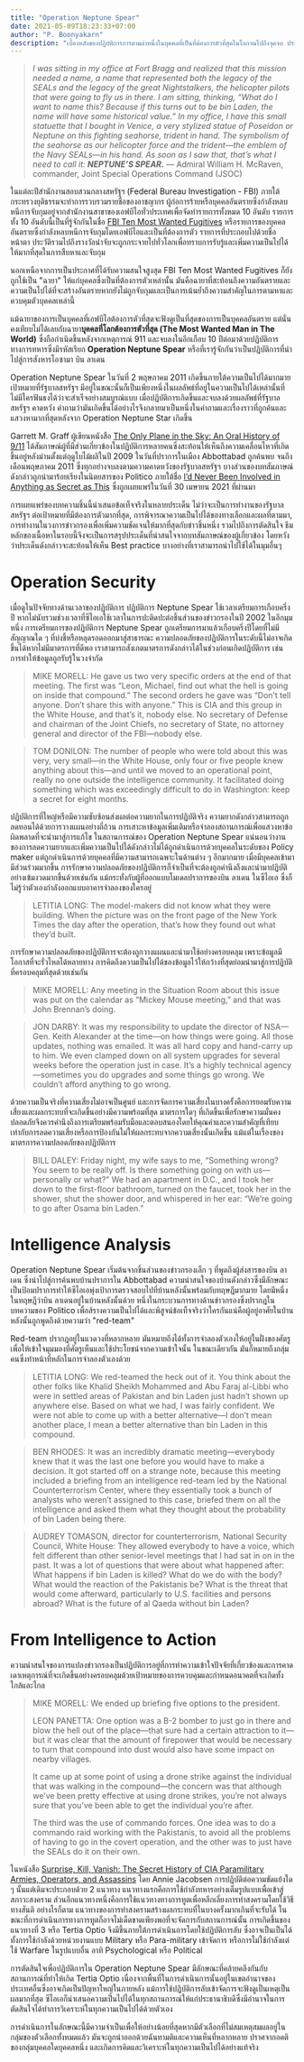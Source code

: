 ```yaml
---
title: "Operation Neptune Spear"
date: 2021-05-09T18:23:33+07:00
author: "P. Boonyakarn"
description: "เบื้องหลังของปฏิบัติการการตามล่าหนึ่งในบุคคลที่เป็นที่ต้องการตัวที่สุดในโลกจนไปถึงจุดจบ ประเด็นน่าสนใจเกี่ยวกับการเตรียมการซึ่งนำไปสู่ปฏิบัติการที่อ่อนไหวและอันตรายจากมุมของ National Security ไปจนถึง Cyber Security"
---
```


> *I was sitting in my office at Fort Bragg and realized that this mission needed a name, a name that represented both the legacy of the SEALs and the legacy of the great Nightstalkers, the helicopter pilots that were going to fly us in there. I am sitting, thinking, “What do I want to name this? Because if this turns out to be bin Laden, the name will have some historical value.” In my office, I have this small statuette that I bought in Venice, a very stylized statue of Poseidon or Neptune on this fighting seahorse, trident in hand. The symbolism of the seahorse as our helicopter force and the trident—the emblem of the Navy SEALs—in his hand. As soon as I saw that, that’s what I need to call it: **NEPTUNE’S SPEAR.*** — Admiral William H. McRaven, commander, Joint Special Operations Command (JSOC)

ในแต่ละปีสำนักงานสอบสวนกลางสหรัฐฯ (Federal Bureau Investigation - FBI) ภายใต้กระทรวงยุติธรรมจะทำการรวบรวมรายชื่อของอาชญากร ผู้ก่อการร้ายหรือบุคคลอันตรายซึ่งกำลังหลบหนีการจับกุมอยู่จากสำนักงานสาขาของเอฟบีไอทั่วประเทศเพื่อจัดทำรายการทั้งหมด 10 อันดับ รายการทั้ง 10 อันดับนี้เป็นที่รู้จักกันในชื่อ [FBI Ten Most Wanted Fugitives](https://www.fbi.gov/wanted/topten) หรือรายการของบุคคลอันตรายซึ่งกำลังหลบหนีการจับกุมโดยเอฟบีไอและเป็นที่ต้องการตัว รายการที่ประกอบไปด้วยชื่อ หน้าตา ประวัติรวมไปถึงรางวัลนำจับจะถูกกระจายไปทั่วโลกเพื่อทราบการรับรู้และเพิ่มความเป็นไปได้ให้มากที่สุดในการสืบหาและจับกุม

นอกเหนือจากการเป็นประกาศที่ได้รับความสนใจสูงสุด FBI Ten Most Wanted Fugitives ก็ยังถูกใช้เป็น "ฉายา" ให้แก่บุคคลซึ่งเป็นที่ต้องการตัวเหล่านั้น มันคือฉายาที่สะท้อนถึงความอันตรายและความเป็นไปได้ที่จะสร้างอันตรายหากยังไม่ถูกจับกุมและเป็นการเน้นย้ำถึงความสำคัญในการตามหาและควบคุมตัวบุคคลเหล่านี้

แม้ฉายาของการเป็นบุคคลที่เอฟบีไอต้องการตัวที่สุดจะฟังดูเป็นที่สุดของการเป็นบุคคลอันตราย แต่นั่นคงเทียบไม่ได้เลยกับฉายา**บุคคลที่โลกต้องการตัวที่สุด (The Most Wanted Man in The World)** ซึ่งถือกำเนิดขึ้นหลังจากเหตุการณ์ 911 และจบลงในอีกเกือบ 10 ปีต่อมาด้วยปฏิบัติการทางการทหารซึ่งมีรหัสเรียก **Operation Neptune Spear** หรือที่เรารู้จักกันว่าเป็นปฏิบัติการที่นำไปสู่การสังหารโอซามา บิน ลาเดน

Operation Neptune Spear ในวันที่ 2 พฤษภาคม 2011 เกิดขึ้นภายใต้ความเป็นไปได้มากมาย เป้าหมายที่รัฐบาลสหรัฐฯ มีอยู่ในขณะนั้นก็เป็นเพียงหนึ่งในผลลัพธ์ที่อยู่ในความเป็นไปได้เหล่านั้นที่ไม่มีใครฟันธงได้ว่าจะสำเร็จอย่างสมบูรณ์แบบ เมื่อปฏิบัติการเกิดขึ้นและจบลงด้วยผลลัพธ์ที่รัฐบาลสหรัฐฯ คาดหวัง คำถามว่ามันเกิดขึ้นได้อย่างไรจึงกลายมาเป็นหนึ่งในคำถามและเรื่องราวที่ถูกค้นและแสวงหามากที่สุดหลังจาก Operation Neptune Star เกิดขึ้น

Garrett M. Graff ผู้เขียนหนังสือ [The Only Plane in the Sky: An Oral History of 9/11](https://www.simonandschuster.com/books/Only-Plane-in-the-Sky/Garrett-M-Graff/9781501182211) ได้สัมภาษณ์ผู้ที่มีส่วนเกี่ยวข้องในปฏิบัติการหลายคนซึ่งสะท้อนให้เห็นถึงความเคลื่อนไหวที่เกิดขึ้นอยู่หลังม่านตั้งแต่ฤดูใบไม้ผลิในปี 2009 ในวันที่ปราการในเมือง Abbottabad ถูกค้นพบ จนถึงเดือนพฤษภาคม 2011 ซึ่งทุกอย่างจบลงตามความคาดหวังของรัฐบาลสหรัฐฯ บางส่วนของบทสัมภาษณ์ดังกล่าวถูกนำมาร้อยเรียงในนิตยสารของ Politico ภายใต้ชื่อ [I’d Never Been Involved in Anything as Secret as This](https://www.politico.com/news/magazine/2021/04/30/osama-bin-laden-death-white-house-oral-history-484793) ซึ่งถูกเผยแพร่ในวันที่ 30 เมษายน 2021 ที่ผ่านมา

การเผยแพร่ของบทความชิ้นนี้นำเสนอข้อเท็จจริงในหลายประเด็น ไม่ว่าจะเป็นการทำงานของรัฐบาลสหรัฐฯ ต่อเป้าหมายที่มีต้องการตัวมากที่สุด, การพิจารณาความเป็นไปได้ของทางเลือกและผลที่ตามมา, การทำงานในวงการข่าวกรองเพื่อเพิ่มความชัดเจนให้มากที่สุดกับข่าวชิ้นหนึ่ง รวมไปถึงการตัดสินใจ ธีมหลักของเนื้อหาในรอบนี้จึงจะเป็นการสรุปประเด็นที่น่าสนใจจากบทสัมภาษณ์ของผู้เกี่ยวข้อง โดยหวังว่าประเด็นดังกล่าวจะสะท้อนให้เห็น Best practice บางอย่างที่เราสามารถนำไปใช้ได้ในมุมอื่นๆ

# Operation Security

เมื่อดูในปัจจัยทางด้านเวลาของปฏิบัติการ ปฏิบัติการ Neptune Spear ใช้เวลาเตรียมการเกือบครึ่งปี หากไม่นับรวมช่วงเวลาที่ซีไอเอใช้เวลาในการปะติดปะต่อชิ้นส่วนของข่าวกรองในปี 2002 ในอีกมุมหนึ่ง การเตรียมการของปฏิบัติการ Neptune Spear ถูกเตรียมการมาแล้วเกือบครึ่งปีโดยที่ไม่มีสัญญาณใด ๆ ที่บ่งชี้หรือหลุดรอดออกมาสู่สาธารณะ ความปลอดภัยของปฏิบัติการในระดับนี้ไม่อาจเกิดขึ้นได้หากไม่มีมาตรการที่ดีพอ เราสามารถสังเกตมาตรการดังกล่าวได้ในช่วงก่อนเกิดปฏิบัติการ เช่น การทำให้ข้อมูลถูกรับรู้ในวงจำกัด

> MIKE MORELL: He gave us two very specific orders at the end of that meeting. The first was “Leon, Michael, find out what the hell is going on inside that compound.” The second orders he gave was “Don’t tell anyone. Don’t share this with anyone.” This is CIA and this group in the White House, and that’s it, nobody else. No secretary of Defense and chairman of the Joint Chiefs, no secretary of State, no attorney general and director of the FBI—nobody else.

> TOM DONILON: The number of people who were told about this was very, very small—in the White House, only four or five people knew anything about this—and until we moved to an operational point, really no one outside the intelligence community. It facilitated doing something which was exceedingly difficult to do in Washington: keep a secret for eight months.

ปฏิบัติการที่ใหญ่หรือมีความซับซ้อนส่งผลต่อความยากในการปฏิบัติจริง ความยากดังกล่าวสามารถถูกลดทอนได้ด้วยการวางแผนอย่างถี่ถ้วน การเสาะหาข้อมูลเพิ่มเติมหรือจำลองสถานการณ์เพื่อแสวงหาข้อผิดพลาดที่จะนำมาสู่การแก้ไข ในสถานการณ์ของ Operation Neptune Spear แน่นอนว่างานของการลดความยากและเพิ่มความเป็นไปได้ดังกล่าวไม่ได้ถูกดำเนินการด้วยบุคคลในระดับของ Policy maker แต่ถูกดำเนินการด้วยบุคคลที่มีความสามารถเฉพาะในด้านต่าง ๆ อีกมากมาย เมื่อมีบุคคลเข้ามามีส่วนร่วมมากขึ้น การรักษาความปลอดภัยของปฏิบัติการก็จำเป็นที่จะต้องถูกคำนึงถึงและนำมาปฏิบัติอย่างเข้มงวดมากขึ้นด้วยเช่นกัน แม้กระทั่งกับผู้ที่ออกแบบโมเดลปราการของบิน ลาเดน ในซีไอเอ ซึ่งก็ไม่รู้ว่าตัวเองกำลังออกแบบอาคารจำลองของใครอยู่

> LETITIA LONG: The model-makers did not know what they were building. When the picture was on the front page of the New York Times the day after the operation, that’s how they found out what they’d built.

การรักษาความปลอดภัยของปฏิบัติการจะต้องถูกวางแผนและนำมาใช้อย่างครอบคลุม เพราะข้อมูลมีโอกาสที่จะรั่วไหลได้หลายทาง การคิดถึงความเป็นไปได้ของข้อมูลไว้ให้กว้างที่สุดย่อมนำมาสู่การปฏิบัติที่ครอบคลุมที่สุดด้วยเช่นกัน

> MIKE MORELL: Any meeting in the Situation Room about this issue was put on the calendar as “Mickey Mouse meeting,” and that was John Brennan’s doing.

> JON DARBY: It was my responsibility to update the director of NSA—Gen. Keith Alexander at the time—on how things were going. All those updates, nothing was emailed. It was all hard copy and hand-carry up to him. We even clamped down on all system upgrades for several weeks before the operation just in case. It’s a highly technical agency—sometimes you do upgrades and some things go wrong. We couldn’t afford anything to go wrong.

ด้วยความเป็นจริงที่ความเสี่ยงไม่อาจเป็นศูนย์ และการจัดการความเสี่ยงในบางครั้งคือการยอมรับความเสี่ยงและผลกระทบที่จะเกิดขึ้นอย่างมีความพร้อมที่สุด มาตรการใดๆ ที่เกิดขึ้นเพื่อรักษาความมั่นคงปลอดภัยจึงควรคำนึงถึงการเตรียมพร้อมรับมือและตอบสนองโดยให้คุณค่าและความสำคัญที่เทียบเท่ากับการลดความเสี่ยงหรือการป้องกันไม่ให้ผลกระทบจากความเสี่ยงนั้นเกิดขึ้น แม้แต่ในเรื่องของมาตรการความปลอดภัยของปฏิบัติการ

> BILL DALEY: Friday night, my wife says to me, “Something wrong? You seem to be really off. Is there something going on with us—personally or what?” We had an apartment in D.C., and I took her down to the first-floor bathroom, turned on the faucet, took her in the shower, shut the shower door, and whispered in her ear: “We’re going to go after Osama bin Laden.”

# Intelligence Analysis

Operation Neptune Spear เริ่มต้นจากชิ้นส่วนของข่าวกรองเล็ก ๆ ที่พูดถึงผู้ส่งสารของบิน ลาเดน ซึ่งนำไปสู่การค้นพบบ้านปราการใน Abbottabad ความน่าสนใจของบ้านดังกล่าวซึ่งมีลักษณะเป็นป้อมปราการทำให้ซีไอเอพุ่งเป้าการตรวจสอบไปที่บ้านหลังนั้นพร้อมกับทฤษฎีมากมาย โดยมีหนึ่งในทฤษฎีว่าบิน ลาเดนอยู่ในบ้านหลังนั้นด้วย หนึ่งในกระบวนการทางด้านข่าวกรองซึ่งปรากฎในบทความของ Politico เพื่อส้รางความเป็นไปได้และพิสูจน์ข้อเท็จจริงว่าใครกันแน่คือผู้อยู่อาศัยในบ้านหลังนั้นถูกพูดถึงด้วยความว่า "red-team"

Red-team ปรากฎอยู่ในแวดวงที่หลากหลาย มันหมายถึงได้ทั้งการจำลองตัวเองให้อยู่ในฝั่งของศัตรูเพื่อให้เข้าใจมุมมองที่ศัตรูเห็นและใช้ประโยชน์จากความเข้าใจนั้น ในขณะเดียวกัน มันก็หมายถึงกลุ่มคนซึ่งทำหน้าที่หลักในการจำลองตัวเองด้วย

> LETITIA LONG: We red-teamed the heck out of it. You think about the other folks like Khalid Sheikh Mohammed and Abu Faraj al-Libbi who were in settled areas of Pakistan and bin Laden just hadn’t shown up anywhere else. Based on what we had, I was fairly confident. We were not able to come up with a better alternative—I don’t mean another place, I mean a better alternative than bin Laden in this compound.

> BEN RHODES: It was an incredibly dramatic meeting—everybody knew that it was the last one before you would have to make a decision. It got started off on a strange note, because this meeting included a briefing from an intelligence red-team led by the National Counterterrorism Center, where they essentially took a bunch of analysts who weren’t assigned to this case, briefed them on all the intelligence and asked them what they thought about the probability of bin Laden being there.

> AUDREY TOMASON, director for counterterrorism, National Security Council, White House: They allowed everybody to have a voice, which felt different than other senior-level meetings that I had sat in on in the past. It was a lot of questions that were about what happened after: What happens if bin Laden is killed? What do we do with the body? What would the reaction of the Pakistanis be? What is the threat that would come afterward, particularly to U.S. facilities and persons abroad? What is the future of al Qaeda without bin Laden?

# From Intelligence to Action

ความน่าสนใจของการแปลงข่าวกรองเป็นปฏิบัติการอยู่ที่การทำความเข้าใจปัจจัยที่เกี่ยวข้องและการคาดเดาเหตุการณ์ที่จะเกิดขึ้นอย่างครอบคลุมด้วยเป้าหมายของการควบคุมและกำหนดอนาคตที่จะเกิดทั้งใกล้และไกล

> MIKE MORELL: We ended up briefing five options to the president.
> 
> LEON PANETTA: One option was a B-2 bomber to just go in there and blow the hell out of the place—that sure had a certain attraction to it—but it was clear that the amount of firepower that would be necessary to turn that compound into dust would also have some impact on nearby villages.
> 
> It came up at some point of using a drone strike against the individual that was walking in the compound—the concern was that although we’ve been pretty effective at using drone strikes, you’re not always sure that you’ve been able to get the individual you’re after.
> 
> The third was the use of commando forces. One idea was to do a commando raid working with the Pakistanis, to avoid all the problems of having to go in the covert operation, and the other was to just have the SEALs do it on their own.

ในหนังสือ [Surprise, Kill, Vanish: The Secret History of CIA Paramilitary Armies, Operators, and Assassins](https://www.amazon.com/Surprise-Kill-Vanish-Paramilitary-Operators/dp/0316441430) โดย Annie Jacobsen การปฏิบัติต่อความขัดแย้งใด ๆ นั้นแต่เดิมจะประกอบด้วย 2 แนวทาง แนวทางแรกคือการใช้กำลังทหารอย่างเต็มรูปแบบเพื่อเข้าสู่สภาวะสงคราม ส่วนอีกแนวทางหนึ่งคือการใช้แนวทางทางการทูตเพื่อหลีกเลี่ยงการทำสงครามโดยใช้วิธีทางสันติ อย่างไรก็ตาม แนวทางของการทำสงครามสร้างผลกระทบที่ในบางครั้งมากเกินที่จะรับได้ ในขณะที่การดำเนินการทางการทูตก็อาจไม่เด็ดขาดเพียงพอที่จะจัดการกับสถานการณ์นั้น การเกิดขึ้นของแนวทางที่ 3 หรือ Tertia Optio จึงมีขึ้นภายใต้การดำเนินการโดยใช้ปฏิบัติการลับ ซึ่งอาจเป็นเป็นได้ทั้งการใช้กำลังด้วยหน่วยงานแบบ Military หรือ Para-military เข้าจัดการ หรือการไม่ใช้กำลังแต่ใช้ Warfare ในรูปแบบอื่น อาทิ Psychological หรือ Political

การตัดสินใจเพื่อปฏิบัติการใน Operation Neptune Spear มีลักษณะที่คล้ายคลึงกันกับสถานการณ์ที่ทำให้เกิด Tertia Optio เนื่องจากพื้นที่ในการดำเนินการนั้นอยู่ในเขตอำนาจของประเทศอื่นซึ่งอาจเกิดเป็นปัญหาใหญ่ในภายหลัง แม้การใช้ปฏิบัติการลับเข้าจัดการจะฟังดูเป็นเหตุเป็นผลมากที่สุด ซีไอเอก็นำเสนอความเป็นไปได้ในทุกสถานการณ์ให้แก่ประธานาธิบดีซึ่งมีอำนาจในการตัดสินใจได้ทำการวิเคราะห์ในทุกความเป็นไปได้ด้วยตัวเอง

การดำเนินการในลักษณะนี้มีความจำเป็นเพื่อให้อย่างน้อยที่สุดหากมีตัวเลือกที่ไม่สมเหตุสมผลอยู่ในกลุ่มของตัวเลือกทั้งหมดแล้ว มันจะถูกนำออกด้วยฉันทามติและความเห็นที่หลากหลาย ปราศจากอคติของกลุ่มบุคคลใดบุคคลหนึ่ง และเกิดการคิดและวิเคราะห์ในทุกความเป็นไปได้อย่างแท้จริง
